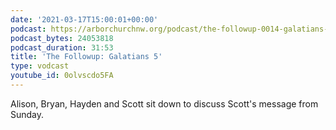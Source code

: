 ```yaml
---
date: '2021-03-17T15:00:01+00:00'
podcast: https://arborchurchnw.org/podcast/the-followup-0014-galatians-5.m4a
podcast_bytes: 24053818
podcast_duration: 31:53
title: 'The Followup: Galatians 5'
type: vodcast
youtube_id: 0olvscdo5FA
---
```


Alison, Bryan, Hayden and Scott sit down to discuss Scott's message from Sunday.